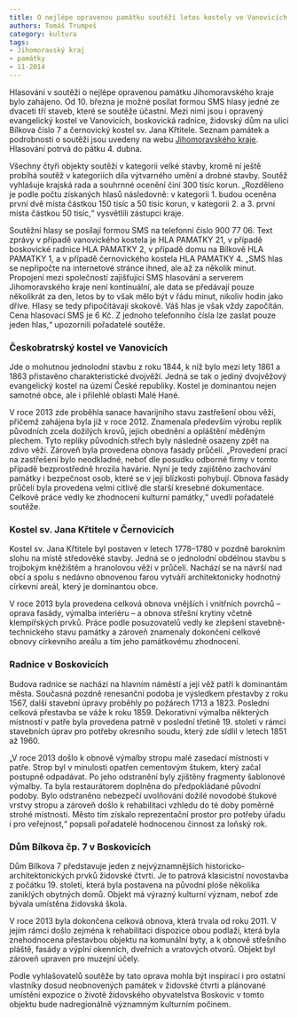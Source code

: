 ```yaml
---
title: O nejlépe opravenou památku soutěží letos kostely ve Vanovicích a Černovicích, boskovická radnice a dům v židovské čtvrti
authors: Tomáš Trumpeš
category: kultura
tags:
- Jihomoravský kraj
- památky
- 11-2014
---
```


Hlasování v soutěži o nejlépe opravenou památku Jihomoravského kraje bylo zahájeno. Od 10. března je možné posílat formou SMS hlasy jedné ze dvaceti tří staveb, které se soutěže účastní. Mezi nimi jsou i opravený evangelický kostel ve Vanovicích, boskovická radnice, židovský dům na ulici Bílkova číslo 7 a černovický kostel sv. Jana Křtitele. Seznam památek a podrobnosti o soutěži jsou uvedeny na webu [Jihomoravského kraje](http://www.kr-jihomoravsky.cz/pamatky/). Hlasování potrvá do pátku 4. dubna.

Všechny čtyři objekty soutěží v kategorii velké stavby, kromě ní ještě probíhá soutěž v kategoriích díla výtvarného umění a drobné stavby. Soutěž vyhlašuje krajská rada a souhrnné ocenění činí 300 tisíc korun. „Rozděleno je podle počtu získaných hlasů následovně: v kategorii 1. budou oceněna první dvě místa částkou 150 tisíc a 50 tisíc korun, v kategorii 2. a 3. první místa částkou 50 tisíc,“ vysvětlili zástupci kraje.

Soutěžní hlasy se posílají formou SMS na telefonní číslo 900 77 06. Text zprávy v případě vanovického kostela je HLA PAMATKY 21, v případě boskovické radnice HLA PAMATKY 2, v případě domu na Bílkově HLA PAMATKY 1, a v případě černovického kostela HLA PAMATKY 4. „SMS hlas se nepřipočte na internetové stránce ihned, ale až za několik minut. Propojení mezi společností zajišťující SMS hlasování a serverem Jihomoravského kraje není kontinuální, ale data se předávají pouze několikrát za den, letos by to však mělo být v řádu minut, nikoliv hodin jako dříve. Hlasy se tedy připočítávají skokově. Váš hlas je však vždy započítán. Cena hlasovací SMS je 6 Kč. Z jednoho telefonního čísla lze zaslat pouze jeden hlas,“ upozornili pořadatelé soutěže.

### Českobratrský kostel ve Vanovicích

Jde o mohutnou jednolodní stavbu z roku 1844, k níž bylo mezi lety 1861 a 1863 přistavěno charakteristické dvojvěží. Jedná se tak o jediný dvojvěžový evangelický kostel na území České republiky. Kostel je dominantou nejen samotné obce, ale i přilehlé oblasti Malé Hané.

V roce 2013 zde proběhla sanace havarijního stavu zastřešení obou věží, přičemž zahájena byla již v roce 2012. Znamenala především výrobu replik původních zcela dožilých krovů, jejich obednění a opláštění měděným plechem. Tyto repliky původních střech byly následně osazeny zpět na zdivo věží. Zároveň byla provedena obnova fasády průčelí. „Provedení prací na zastřešení bylo neodkladné, neboť dle posudku odborné firmy v tomto případě bezprostředně hrozila havárie. Nyní je tedy zajištěno zachování památky i bezpečnost osob, které se v její blízkosti pohybují. Obnova fasády průčelí byla provedena velmi citlivě dle starší kresebné dokumentace. Celkově práce vedly ke zhodnocení kulturní památky,“ uvedli pořadatelé soutěže.

### Kostel sv. Jana Křtitele v Černovicích

Kostel sv. Jana Křtitele byl postaven v letech 1778–1780 v pozdně barokním slohu na místě středověké stavby. Jedná se o jednolodní obdélnou stavbu s trojbokým kněžištěm a hranolovou věží v průčelí. Nachází se na návrší nad obcí a spolu s nedávno obnovenou farou vytváří architektonicky hodnotný církevní areál, který je dominantou obce.

V roce 2013 byla provedena celková obnova vnějších i vnitřních povrchů – oprava fasády, výmalba interiéru – a obnova střešní krytiny včetně klempířských prvků. Práce podle posuzovatelů vedly ke zlepšení stavebně-technického stavu památky a zároveň znamenaly dokončení celkové obnovy církevního areálu a tím jeho památkovému zhodnocení.

### Radnice v Boskovicích

Budova radnice se nachází na hlavním náměstí a její věž patří k dominantám města. Současná pozdně renesanční podoba je výsledkem přestavby z roku 1567, další stavební úpravy proběhly po požárech 1713 a 1823. Poslední celková přestavba se váže k roku 1859. Dekorativní výmalba některých místností v patře byla provedena patrně v poslední třetině 19. století v rámci stavebních úprav pro potřeby okresního soudu, který zde sídlil v letech 1851 až 1960.

„V roce 2013 došlo k obnově výmalby stropu malé zasedací místnosti v patře. Strop byl v minulosti opatřen cementovým štukem, který začal postupně odpadávat. Po jeho odstranění byly zjištěny fragmenty šablonové výmalby. Ta byla restaurátorem doplněna do předpokládané původní podoby. Bylo odstraněno nebezpečí uvolňování dožilé novodobé štukové vrstvy stropu a zároveň došlo k rehabilitaci vzhledu do té doby poměrně strohé místnosti. Město tím získalo reprezentační prostor pro potřeby úřadu i pro veřejnost,“ popsali pořadatelé hodnocenou činnost za loňský rok.

### Dům Bílkova čp. 7 v Boskovicích

Dům Bílkova 7 představuje jeden z nejvýznamnějších historicko-architektonických prvků židovské čtvrti. Je to patrová klasicistní novostavba z počátku 19. století, která byla postavena na původní ploše několika zaniklých obytných domů. Objekt má výrazný kulturní význam, neboť zde bývala umístěna židovská škola.

V roce 2013 byla dokončena celková obnova, která trvala od roku 2011. V jejím rámci došlo zejména k rehabilitaci dispozice obou podlaží, která byla znehodnocena přestavbou objektu na komunální byty, a k obnově střešního pláště, fasády a výplní okenních, dveřních a vratových otvorů. Objekt byl zároveň upraven pro muzejní účely.

Podle vyhlašovatelů soutěže by tato oprava mohla být inspirací i pro ostatní vlastníky dosud neobnovených památek v židovské čtvrti a plánované umístění expozice o životě židovského obyvatelstva Boskovic v tomto objektu bude nadregionálně významným kulturním počinem.